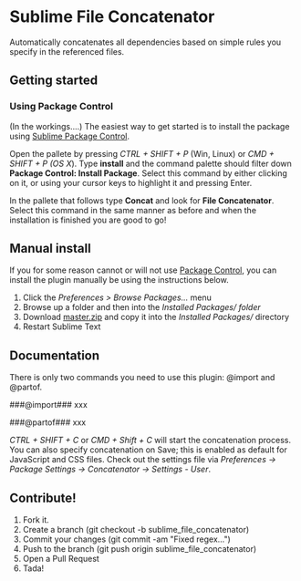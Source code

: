 Sublime File Concatenator
=========================

Automatically concatenates all dependencies based on simple rules you specify in the referenced files.

## Getting started ##

### Using Package Control ###
(In the workings....)
The easiest way to get started is to install the package using [Sublime Package Control](https://sublime.wbond.net/).

Open the pallete by pressing *CTRL + SHIFT + P* (Win, Linux) or *CMD + SHIFT + P (OS X*). Type **install** and the command palette should filter down **Package Control: Install Package**.
Select this command by either clicking on it, or using your cursor keys to highlight it and pressing Enter. 

In the pallete that follows type **Concat** and look for **File Concatenator**. Select this command in the same manner as before and when the installation is finished you are good to go!

## Manual install ##
If you for some reason cannot or will not use [Package Control](https://sublime.wbond.net/), you can install the plugin manually be using the instructions below.

 1. Click the *Preferences > Browse Packages…* menu
 2. Browse up a folder and then into the *Installed Packages/ folder*
 3. Download [master.zip](https://github.com/unkelpehr/sublime-file-concatenator/archive/master.zip) and copy it into the *Installed Packages/* directory
 4. Restart Sublime Text

## Documentation ##

There is only two commands you need to use this plugin: @import and @partof.

###@import###
xxx

###@partof###
xxx

*CTRL + SHIFT + C* or *CMD + Shift + C* will start the concatenation process. You can also specify concatenation on Save; this is enabled as default for JavaScript and CSS files. Check out the settings file via *Preferences -> Package Settings -> Concatenator -> Settings - User*.

## Contribute! ##
 1. Fork it.
 2. Create a branch (git checkout -b sublime_file_concatenator)
 3. Commit your changes (git commit -am "Fixed regex...")
 4. Push to the branch (git push origin sublime_file_concatenator)
 5. Open a Pull Request
 5. Tada!
